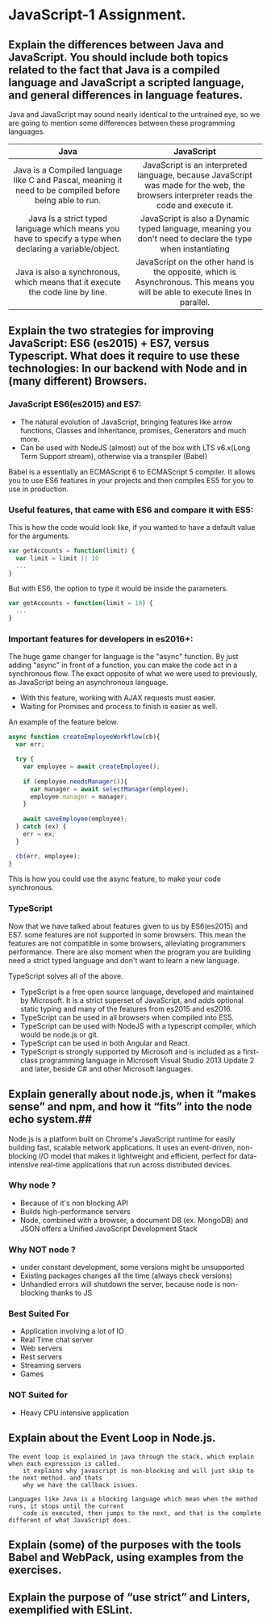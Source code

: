 # JavaScript-1 Assignment. #

## Explain the differences between Java and JavaScript. You should include both topics related to the fact that Java is a compiled language and JavaScript a scripted language, and general differences in language features. ##

Java and JavaScript may sound nearly identical to the untrained eye, so we are going to mention some differences between
these programming languages.

| Java | JavaScript |
|:----------------------------------------------------------------------------------------------------------:|:-----------------------------------------------------------------------------------------------------------------------------------------:|
| Java is a Compiled language like C  and Pascal, meaning it need to be  compiled before being able to run. | JavaScript is an interpreted language, because  JavaScript was made for the web, the browsers  interpreter reads the code and execute it. |
| Java Is a strict typed language  which means you have to specify a  type when declaring a variable/object. | JavaScript is also a Dynamic typed language, meaning you don't need to declare the type when instantiating |
| Java is also a synchronous, which means that it execute the code line by line. | JavaScript on the other hand is the opposite, which is Asynchronous. This means you will be able to execute lines in parallel. | 

## Explain the two strategies for improving JavaScript: ES6 (es2015) + ES7, versus Typescript. What does it require to use these technologies: In our backend with Node and in (many different) Browsers. ##

### JavaScript ES6(es2015) and ES7: #

* The natural evolution of JavaScript, bringing features like arrow functions, Classes and Inheritance, promises, Generators and much more.
* Can be used with NodeJS (almost) out of the box with LTS v6.x(Long Term Support stream), otherwise via a transpiler (Babel)

Babel is a essentially an ECMAScript 6 to ECMAScript 5 compiler. It allows you to use ES6 features in your projects and then compiles ES5 for you to use in production.

### Useful features, that came with ES6 and compare it with ES5: #

This is how the code would look like, if you wanted to have a default value for the arguments.
```javascript
var getAccounts = function(limit) {
  var limit = limit || 10
  ...
}
```
But with ES6, the option to type it would be inside the parameters.
```javascript
var getAccounts = function(limit = 10) {
  ...
}
```    
### Important features for developers in es2016+: #

The huge game changer for language is the "async" function. By just adding "async" in front of a function, you can make the code act in a synchronous flow. The exact opposite of what we were used to previously, as JavaScript being an asynchronous language. 

* With this feature, working with AJAX requests must easier. 
* Waiting for Promises and process to finish is easier as well. 

An example of the feature below.

```javascript
async function createEmployeeWorkflow(cb){
  var err;

  try {
    var employee = await createEmployee();
    
    if (employee.needsManager()){
      var manager = await selectManager(employee);
      employee.manager = manager;
    }
    
    await saveEmployee(employee);
  } catch (ex) {
    err = ex;
  }

  cb(err, employee);
}
```
This is how you could use the async feature, to make your code synchronous. 

### TypeScript

Now that we have talked about features given to us by ES6(es2015) and ES7. some features are not supported in some browsers. This mean the features are not compatible in some browsers, alleviating programmers performance. There are also moment when the program you are building need a strict typed language and don't want to learn a new language. 

TypeScript solves all of the above. 

* TypeScript is a free open source language, developed and maintained by Microsoft. It is a strict superset of JavaScript, and adds optional static typing and many of the features from es2015 and es2016.
* TypeScript can be used in all browsers when compiled into ES5.
* TypeScript can be used with NodeJS with a typescript compiler, which would be node.js or git.
* TypeScript can be used in both Angular and React.
* TypeScript is strongly supported by Microsoft and is included as a first-class programming language in Microsoft Visual Studio 2013 Update 2 and later, beside C# and other Microsoft languages.

## Explain generally about node.js, when it “makes sense” and npm, and how it “fits” into the node echo system.##

Node.js is a platform built on Chrome's JavaScript runtime for easily building fast, scalable network applications.
It uses an event-driven, non-blocking I/O model that makes it lightweight and efficient, perfect for data-intensive real-time applications that run across distributed devices.

### Why node ? 

* Because of it's non blocking API
* Builds high-performance servers
* Node, combined with a browser, a document DB (ex. MongoDB) and JSON offers a Unified JavaScript Development Stack

### Why NOT node ? 

* under constant development, some versions might be unsupported
* Existing packages changes all the time (always check versions)
* Unhandled errors will shutdown the server, because node is non-blocking thanks to JS

### Best Suited For

* Application involving a lot of IO
* Real Time chat server
* Web servers
* Rest servers
* Streaming servers
* Games 

### NOT Suited for

* Heavy CPU intensive application 

## Explain about the Event Loop in Node.js. ##

	The event loop is explained in java through the stack, which explain when each expression is called. 
		it explains why javascript is non-blocking and will just skip to the next method. and thats 
		why we have the callback issues. 

	Languages like Java is a blocking language which mean when the method runs, it stops until the current
		code is executed, then jumps to the next, and that is the complete different of what JavaScript does. 

## Explain (some) of the purposes with the tools Babel and WebPack, using  examples from the exercises. ##

## Explain the purpose of “use strict” and Linters, exemplified with ESLint. ##